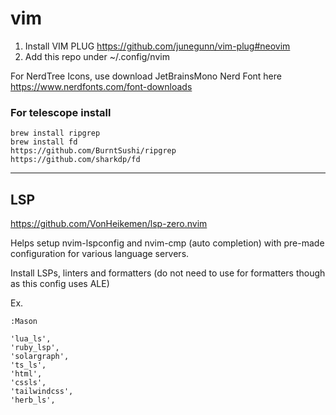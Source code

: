 # vim
1. Install VIM PLUG https://github.com/junegunn/vim-plug#neovim
2. Add this repo under ~/.config/nvim

For NerdTree Icons, use download JetBrainsMono Nerd Font here https://www.nerdfonts.com/font-downloads

### For telescope install
```
brew install ripgrep
brew install fd
https://github.com/BurntSushi/ripgrep
https://github.com/sharkdp/fd
```

---

## LSP

https://github.com/VonHeikemen/lsp-zero.nvim

Helps setup nvim-lspconfig and nvim-cmp (auto completion) with pre-made configuration for various language servers.

Install LSPs, linters and formatters (do not need to use for formatters though as this config uses ALE)

Ex.
```
:Mason

'lua_ls',
'ruby_lsp',
'solargraph',
'ts_ls',
'html',
'cssls',
'tailwindcss',
'herb_ls',
```
